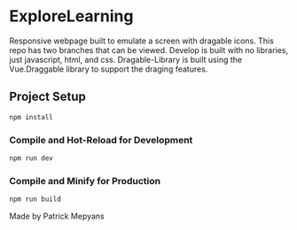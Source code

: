 # ExploreLearning

Responsive webpage built to emulate a screen with dragable icons.
This repo has two branches that can be viewed. 
Develop is built with no libraries, just javascript, html, and css.
Dragable-Library is built using the Vue.Draggable library to support the draging features.

## Project Setup

```sh
npm install
```

### Compile and Hot-Reload for Development

```sh
npm run dev
```

### Compile and Minify for Production

```sh
npm run build
```

Made by Patrick Mepyans
